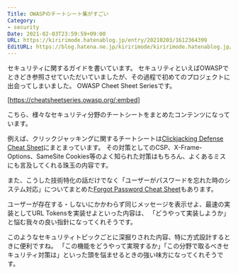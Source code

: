 ```yaml
---
Title: OWASPのチートシート集がすごい
Category:
- security
Date: 2021-02-03T23:59:59+09:00
URL: https://kiririmode.hatenablog.jp/entry/20210203/1612364399
EditURL: https://blog.hatena.ne.jp/kiririmode/kiririmode.hatenablog.jp/atom/entry/26006613690737713
---
```


セキュリティに関するガイドを書いています。
セキュリティといえばOWASPでときどき参照させていただいていましたが、その過程で初めてのプロジェクトに出会ってしまいました。
OWASP Cheet Sheet Seriesです。

[https://cheatsheetseries.owasp.org/:embed]

こちら、様々なセキュリティ分野のチートシートをまとめたコンテンツになっています。

例えば、クリックジャッキングに関するチートシートは[Clickjacking Defense Cheat Sheet](https://cheatsheetseries.owasp.org/cheatsheets/Clickjacking_Defense_Cheat_Sheet.html)にまとまっています。
その対策としてのCSP、X-Frame-Options、SameSite Cookies等のよく知られた対策はもちろん、よくあるミスにも言及してくれる珠玉の内容です。

また、こうした技術特化の話だけでなく「ユーザーがパスワードを忘れた時のシステム対応」についてまとめた[Forgot Password Cheat Sheet](https://cheatsheetseries.owasp.org/cheatsheets/Forgot_Password_Cheat_Sheet.html)もあります。

ユーザーが存在する・しないにかかわらず同じメッセージを表示せよ、最速の実装としてURL Tokensを実装せよといった内容は、
「どうやって実装しようか」と悩む我々の良い指針になってくれそうです。

このようなセキュリティトピックごとに深掘りされた内容、特に方式設計するときに便利ですね。
「この機能をどうやって実現するか」「この分野で取るべきセキュリティ対策は」といった頭を悩ませるときの強い味方になってくれそうです。
